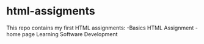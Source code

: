 # html-assigments
This repo contains my first HTML assignments:
-Basics HTML Assignment
-home page
Learning Software Development
